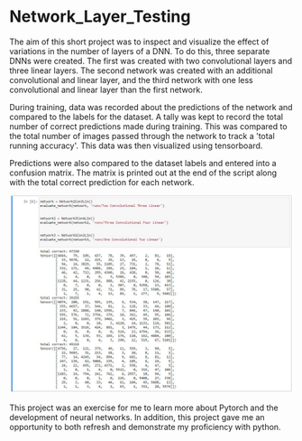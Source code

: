 # Network_Layer_Testing

The aim of this short project was to inspect and visualize the effect of variations in the number of layers of a DNN. To do this,
three separate DNNs were created. The first was created with two convolutional layers and three linear layers. The second network
was created with an additional convolutional and linear layer, and the third network with one less convolutional and linear layer
than the first network.

During training, data was recorded about the predictions of the network and compared to the labels for the dataset. A tally was 
kept to record the total number of correct predictions made during training. This was compared to the total number of images
passed through the network to track a 'total running accuracy'. This data was then visualized using tensorboard.


Predictions were also compared to the dataset labels and entered into a confusion matrix. The matrix is printed out at the end
of the script along with the total correct prediction for each network.

![alt text](https://github.com/tylerjzender/Network_Layer_Testing/blob/main/NetworkLayerTesting_ResultsAndMats.JPG?raw=true)

This project was an exercise for me to learn more about Pytorch and the development of neural networks. In addition, this 
project gave me an opportunity to both refresh and demonstrate my proficiency with python. 



